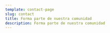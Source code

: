 ```yaml
---
template: contact-page
slug: contact
title: Forma parte de nuestra comunidad
description: Forma parte de nuestra comunidad
---
```

